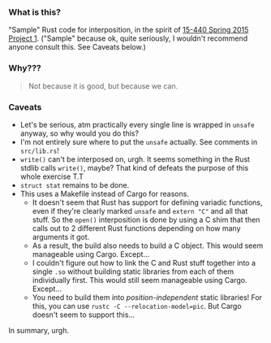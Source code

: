 ### What is this?
"Sample" Rust code for interposition, in the spirit of [15-440 Spring 2015 Project 1](http://www.cs.cmu.edu/~15-440/PROJECTS/15440-p1-handout.pdf).
("Sample" because ok, quite seriously, I wouldn't recommend anyone consult this. See Caveats below.)

### Why???
> Not because it is good, but because we can.

### Caveats
* Let's be serious, atm practically every single line is wrapped in `unsafe` anyway, so why would you do this?
* I'm not entirely sure where to put the `unsafe` actually. See comments in `src/lib.rs`!
* `write()` can't be interposed on, urgh. It seems something in the Rust stdlib calls `write()`, maybe? That kind of defeats the purpose of this whole exercise T.T
* `struct stat` remains to be done.
* This uses a Makefile instead of Cargo for reasons.
  * It doesn't seem that Rust has support for defining variadic functions, even if they're clearly marked `unsafe` and `extern "C"` and all that stuff. So the `open()` interposition is done by using a C shim that then calls out to 2 different Rust functions depending on how many arguments it got.
  * As a result, the build also needs to build a C object. This would seem manageable using Cargo. Except...
  * I couldn't figure out how to link the C and Rust stuff together into a single `.so` without building static libraries from each of them individually first. This would still seem manageable using Cargo. Except...
  * You need to build them into _position-independent_ static libraries! For this, you can use `rustc -C --relocation-model=pic`. But Cargo doesn't seem to support this...

In summary, urgh.

